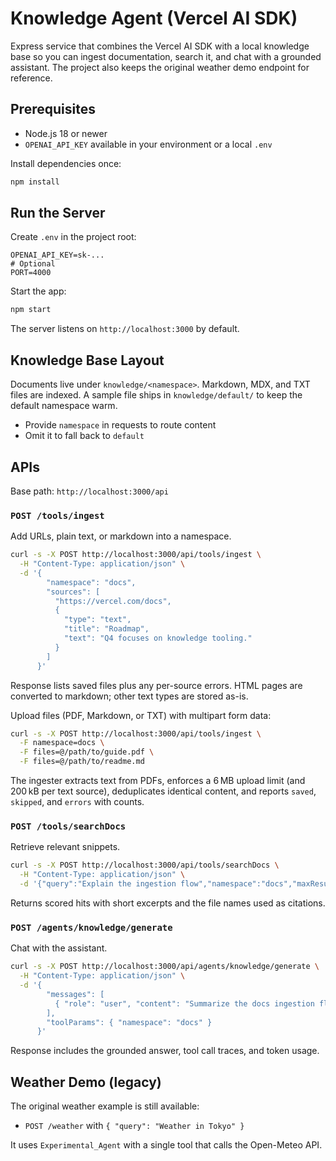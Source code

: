 # Knowledge Agent (Vercel AI SDK)

Express service that combines the Vercel AI SDK with a local knowledge base so you can ingest documentation, search it, and chat with a grounded assistant. The project also keeps the original weather demo endpoint for reference.

## Prerequisites

- Node.js 18 or newer
- `OPENAI_API_KEY` available in your environment or a local `.env`

Install dependencies once:

```bash
npm install
```

## Run the Server

Create `.env` in the project root:

```
OPENAI_API_KEY=sk-...
# Optional
PORT=4000
```

Start the app:

```bash
npm start
```

The server listens on `http://localhost:3000` by default.

## Knowledge Base Layout

Documents live under `knowledge/<namespace>`. Markdown, MDX, and TXT files are indexed. A sample file ships in `knowledge/default/` to keep the default namespace warm.

- Provide `namespace` in requests to route content
- Omit it to fall back to `default`

## APIs

Base path: `http://localhost:3000/api`

### `POST /tools/ingest`

Add URLs, plain text, or markdown into a namespace.

```bash
curl -s -X POST http://localhost:3000/api/tools/ingest \
  -H "Content-Type: application/json" \
  -d '{
        "namespace": "docs",
        "sources": [
          "https://vercel.com/docs",
          {
            "type": "text",
            "title": "Roadmap",
            "text": "Q4 focuses on knowledge tooling."
          }
        ]
      }'
```

Response lists saved files plus any per-source errors. HTML pages are converted to markdown; other text types are stored as-is.

Upload files (PDF, Markdown, or TXT) with multipart form data:

```bash
curl -s -X POST http://localhost:3000/api/tools/ingest \
  -F namespace=docs \
  -F files=@/path/to/guide.pdf \
  -F files=@/path/to/readme.md
```

The ingester extracts text from PDFs, enforces a 6 MB upload limit (and 200 kB per text source), deduplicates identical content, and reports `saved`, `skipped`, and `errors` with counts.

### `POST /tools/searchDocs`

Retrieve relevant snippets.

```bash
curl -s -X POST http://localhost:3000/api/tools/searchDocs \
  -H "Content-Type: application/json" \
  -d '{"query":"Explain the ingestion flow","namespace":"docs","maxResults":3}'
```

Returns scored hits with short excerpts and the file names used as citations.

### `POST /agents/knowledge/generate`

Chat with the assistant.

```bash
curl -s -X POST http://localhost:3000/api/agents/knowledge/generate \
  -H "Content-Type: application/json" \
  -d '{
        "messages": [
          { "role": "user", "content": "Summarize the docs ingestion flow" }
        ],
        "toolParams": { "namespace": "docs" }
      }'
```

Response includes the grounded answer, tool call traces, and token usage.

## Weather Demo (legacy)

The original weather example is still available:

- `POST /weather` with `{ "query": "Weather in Tokyo" }`

It uses `Experimental_Agent` with a single tool that calls the Open-Meteo API.
